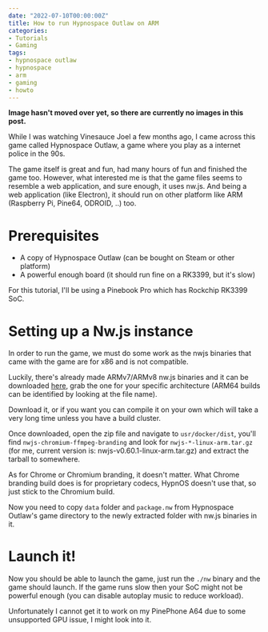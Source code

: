 ```yaml
---
date: "2022-07-10T00:00:00Z"
title: How to run Hypnospace Outlaw on ARM
categories:
- Tutorials
- Gaming
tags:
- hypnospace outlaw
- hypnospace
- arm
- gaming
- howto
---
```


**Image hasn't moved over yet, so there are currently no images in this post.**

While I was watching Vinesauce Joel a few months ago, I came across this game called Hypnospace Outlaw, a game where you play as a internet police in the 90s.

The game itself is great and fun, had many hours of fun and finished the game too. However, what interested me is that the game files seems to resemble a web application, and sure enough, it uses nw.js. And being a web application (like Electron), it should run on other platform like ARM (Raspberry Pi, Pine64, ODROID, ..) too.

# Prerequisites
- A copy of Hypnospace Outlaw (can be bought on Steam or other platform)
- A powerful enough board (it should run fine on a RK3399, but it's slow)

For this tutorial, I'll be using a Pinebook Pro which has Rockchip RK3399 SoC.

# Setting up a Nw.js instance
In order to run the game, we must do some work as the nwjs binaries that came with the game are for x86 and is not compatible.

Luckily, there's already made ARMv7/ARMv8 nw.js binaries and it can be downloaded [here](https://github.com/LeonardLaszlo/nw.js-armv7-binaries/releases), grab the one for your specific architecture (ARM64 builds can be identified by looking at the file name).

Download it, or if you want you can compile it on your own which will take a very long time unless you have a build cluster.

Once downloaded, open the zip file and navigate to `usr/docker/dist`, you'll find `nwjs-chromium-ffmpeg-branding` and look for `nwjs-*-linux-arm.tar.gz` (for me, current version is: nwjs-v0.60.1-linux-arm.tar.gz) and extract the tarball to somewhere.

As for Chrome or Chromium branding, it doesn't matter. What Chrome branding build does is for proprietary codecs, HypnOS doesn't use that, so just stick to the Chromium build.

Now you need to copy `data` folder and `package.nw` from Hypnospace Outlaw's game directory to the newly extracted folder with nw.js binaries in it.

# Launch it!
Now you should be able to launch the game, just run the `./nw` binary and the game should launch. If the game runs slow then your SoC might not be powerful enough (you can disable autoplay music to reduce workload).

Unfortunately I cannot get it to work on my PinePhone A64 due to some unsupported GPU issue, I might look into it.

